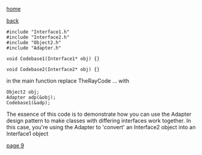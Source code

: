 [home](./page01.md)

[back](./page07.md)

```
#include "Interface1.h"
#include "Interface2.h"
#include "Object2.h"
#include "Adapter.h"
```

```
void Codebase1(Interface1* obj) {}
```

```
void Codebase2(Interface2* obj) {}
```

in the main function replace TheRayCode ... with
```
Object2 obj;
Adapter adp(&obj);
Codebase1(&adp);
```
The essence of this code is to demonstrate how you can use the Adapter design pattern to make classes with differing interfaces work together. 
In this case, you're using the Adapter to 'convert' an Interface2 object into an Interface1 object



[page 9](./page09.md)
